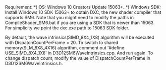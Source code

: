 Requirement:
*) OS: Windows 10 Creators Update 15063+.
*) Windows SDK: Install Windows 10 SDK 15063+ to obtain DXC, the new shader compiler that supports SM6. Note that you might need to modify the paths in CompileShader_SM6.bat if you are using a SDK that is newer than 15063. For simplicity we point the dxc.exe path to 15063 SDK folder.

By default, the wave intrinsics(SIMD_8X4_1X8) algorithm will be executed with DispatchCountPerFrame = 20.
To switch to shared memory(SLM_8X8_4X16) algorithm, comment out '#define USE_SIMD_8X4_1X8' in D3D12SM6WaveIntrinsics.cpp. And run again.
To change dispatch count, modify the value of DispatchCountPerFrame in D3D12SM6WaveIntrinsics.h.
